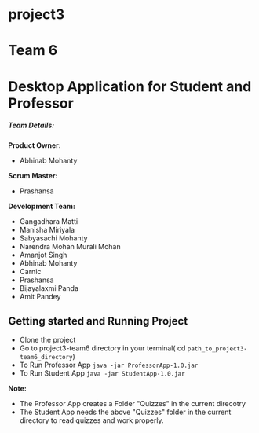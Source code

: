 # project3
# Team 6
Desktop Application for Student and Professor
=======

##### Team Details:
**Product Owner:** 
- Abhinab Mohanty

**Scrum Master:** 
- Prashansa

**Development Team:** 
- Gangadhara Matti
- Manisha Miriyala 
- Sabyasachi Mohanty 
- Narendra Mohan Murali Mohan 
- Amanjot Singh 
- Abhinab Mohanty
- Carnic
- Prashansa
- Bijayalaxmi Panda
- Amit Pandey


## Getting started and Running Project
  - Clone the project
  - Go to project3-team6 directory in your terminal( cd `path_to_project3-team6_directory`)
  - To Run Professor App ``` java -jar ProfessorApp-1.0.jar ```
  - To Run Student App ``` java -jar StudentApp-1.0.jar ```

**Note:** <br />
  - The Professor App creates a Folder "Quizzes" in the current direcotry
  - The Student App needs the above "Quizzes" folder in the current directory to read quizzes and work properly.
